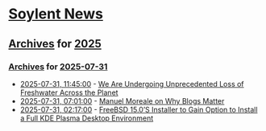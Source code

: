 # [Soylent News](../../../README.md)

## [Archives](../../index.md) for [2025](../index.md)

### [Archives](../../index.md) for [2025-07-31](index.md)

* [2025-07-31, 11:45:00](https://soylentnews.org/article.pl?sid=25/07/30/0127251&from=rss) - [We Are Undergoing Unprecedented Loss of Freshwater Across the Planet](https://soylentnews.org/article.pl?sid=25/07/30/0127251&from=rss)
* [2025-07-31, 07:01:00](https://soylentnews.org/article.pl?sid=25/07/30/0121254&from=rss) - [Manuel Moreale on Why Blogs Matter](https://soylentnews.org/article.pl?sid=25/07/30/0121254&from=rss)
* [2025-07-31, 02:17:00](https://soylentnews.org/article.pl?sid=25/07/30/0113232&from=rss) - [FreeBSD 15.0’S Installer to Gain Option to Install a Full KDE Plasma Desktop Environment](https://soylentnews.org/article.pl?sid=25/07/30/0113232&from=rss)
